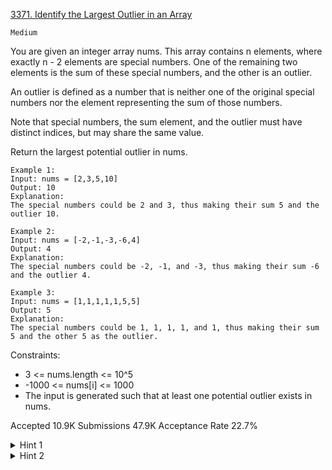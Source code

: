 [3371. Identify the Largest Outlier in an Array](https://leetcode.com/problems/identify-the-largest-outlier-in-an-array/)

`Medium`

You are given an integer array nums. This array contains n elements, where exactly n - 2 elements are special numbers. One of the remaining two elements is the sum of these special numbers, and the other is an outlier.

An outlier is defined as a number that is neither one of the original special numbers nor the element representing the sum of those numbers.

Note that special numbers, the sum element, and the outlier must have distinct indices, but may share the same value.

Return the largest potential outlier in nums.

```
Example 1:
Input: nums = [2,3,5,10]
Output: 10
Explanation:
The special numbers could be 2 and 3, thus making their sum 5 and the outlier 10.

Example 2:
Input: nums = [-2,-1,-3,-6,4]
Output: 4
Explanation:
The special numbers could be -2, -1, and -3, thus making their sum -6 and the outlier 4.

Example 3:
Input: nums = [1,1,1,1,1,5,5]
Output: 5
Explanation:
The special numbers could be 1, 1, 1, 1, and 1, thus making their sum 5 and the other 5 as the outlier.
```

Constraints:

- 3 <= nums.length <= 10^5
- -1000 <= nums[i] <= 1000
- The input is generated such that at least one potential outlier exists in nums.

Accepted
10.9K
Submissions
47.9K
Acceptance Rate
22.7%

<details>
<summary>Hint 1</summary>

What will be the value of array sum if we remove the outlier from it?

</details>
<details>
<summary>Hint 2</summary>

Use hashmap to find occurrence of an element quickly.

</details>